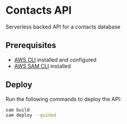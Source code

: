 # Contacts API

Serverless backed API for a contacts database

## Prerequisites

* [AWS CLI](https://docs.aws.amazon.com/cli/latest/userguide/cli-chap-install.html) installed and configured
* [AWS SAM CLI](https://docs.aws.amazon.com/serverless-application-model/latest/developerguide/serverless-sam-cli-install.html) installed

## Deploy

Run the following commands to deploy the API:

```bash
sam build
sam deploy --guided
```
